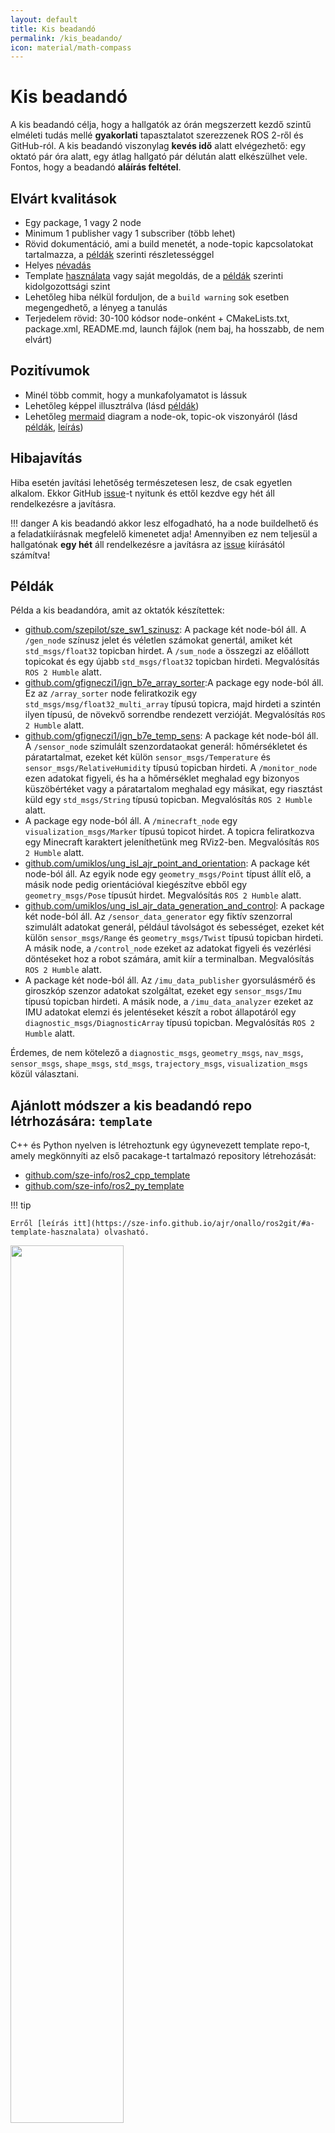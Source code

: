 ```yaml
---
layout: default
title: Kis beadandó
permalink: /kis_beadando/
icon: material/math-compass
---
```


# Kis beadandó 

A kis beadandó célja, hogy a hallgatók az órán megszerzett kezdő szintű elméleti tudás mellé **gyakorlati** tapasztalatot szerezzenek ROS 2-ről és GitHub-ról. A kis beadandó viszonylag **kevés idő** alatt elvégezhető: egy oktató pár óra alatt, egy átlag hallgató pár délután alatt elkészülhet vele. Fontos, hogy a beadandó **aláírás feltétel**.

## Elvárt kvalitások

- Egy package, 1 vagy 2 node
- Minimum 1 publisher vagy 1 subscriber (több lehet)
- Rövid dokumentáció, ami a build menetét, a node-topic kapcsolatokat tartalmazza, a [példák](#peldak) szerinti részletességgel
- Helyes [névadás](#repo-neve) 
- Template [használata](https://sze-info.github.io/ajr/onallo/ros2git/#a-template-hasznalata) vagy saját megoldás, de a [példák](#peldak) szerinti kidolgozottsági szint
- Lehetőleg hiba nélkül forduljon, de a `build warning` sok esetben megengedhető, a lényeg a tanulás
- Terjedelem rövid: 30-100 kódsor node-onként + CMakeLists.txt, package.xml, README.md, launch fájlok (nem baj, ha hosszabb, de nem elvárt)

## Pozitívumok

- Minél több commit, hogy a munkafolyamatot is lássuk
- Lehetőleg képpel illusztrálva (lásd [példák](#peldak))
- Lehetőleg [mermaid](https://mermaid.js.org/intro/) diagram a node-ok, topic-ok viszonyáról (lásd [példák](#peldak), [leírás](https://sze-info.github.io/arj/onallo/mermaid.html))

## Hibajavítás

Hiba esetén javítási lehetőség természetesen lesz, de csak egyetlen alkalom. Ekkor GitHub [issue](https://docs.github.com/en/issues)-t nyitunk és ettől kezdve egy hét áll rendelkezésre a javításra.

!!! danger
    A kis beadandó akkor lesz elfogadható, ha a node buildelhető és a feladatkiírásnak megfelelő kimenetet adja! Amennyiben ez nem teljesül a hallgatónak **egy hét** áll rendelkezésre a javításra az [issue](https://docs.github.com/en/issues) kiírásától számítva!

## Példák

Példa a kis beadandóra, amit az oktatók készítettek:

- [github.com/szepilot/sze_sw1_szinusz](https://github.com/szepilot/sze_sw1_szinusz): A package két node-ból áll. A `/gen_node` színusz jelet és véletlen számokat genertál, amiket két `std_msgs/float32` topicban hirdet. A `/sum_node` a összegzi az előállott topicokat és egy újabb `std_msgs/float32` topicban hirdeti. Megvalósítás `ROS 2 Humble` alatt.
- [github.com/gfigneczi1/ign_b7e_array_sorter](https://github.com/gfigneczi1/ign_b7e_array_sorter):A package egy node-ból áll. Ez az `/array_sorter` node feliratkozik egy `std_msgs/msg/float32_multi_array` típusú topicra, majd hirdeti a szintén ilyen típusú, de növekvő sorrendbe rendezett verzióját. Megvalósítás `ROS 2 Humble` alatt.
- [github.com/gfigneczi1/ign_b7e_temp_sens](https://github.com/gfigneczi1/ign_b7e_temp_sens): A package két node-ból áll. A `/sensor_node` szimulált szenzordataokat generál: hőmérsékletet és páratartalmat, ezeket két külön `sensor_msgs/Temperature` és `sensor_msgs/RelativeHumidity` típusú topicban hirdeti. A `/monitor_node` ezen adatokat figyeli, és ha a hőmérséklet meghalad egy bizonyos küszöbértéket vagy a páratartalom meghalad egy másikat, egy riasztást küld egy `std_msgs/String` típusú topicban. Megvalósítás `ROS 2 Humble` alatt.
- A package egy node-ból áll. A `/minecraft_node` egy `visualization_msgs/Marker` típusú topicot hirdet. A topicra feliratkozva egy Minecraft karaktert jeleníthetünk meg RViz2-ben. Megvalósítás `ROS 2 Humble` alatt.
- [github.com/umiklos/ung_isl_ajr_point_and_orientation](https://github.com/umiklos/ung_isl_ajr_point_and_orientation): A package két node-ból áll. Az egyik node egy `geometry_msgs/Point` típust állít elő, a másik node pedig orientációval kiegészítve ebből egy `geometry_msgs/Pose` típusút hirdet. Megvalósítás `ROS 2 Humble` alatt.
- [github.com/umiklos/ung_isl_ajr_data_generation_and_control](https://github.com/umiklos/ung_isl_ajr_data_generation_and_control): A package két node-ból áll. Az `/sensor_data_generator` egy fiktív szenzorral szimulált adatokat generál, például távolságot és sebességet, ezeket két külön `sensor_msgs/Range` és `geometry_msgs/Twist` típusú topicban hirdeti. A másik node, a `/control_node` ezeket az adatokat figyeli és vezérlési döntéseket hoz a robot számára, amit kiír a terminalban. Megvalósítás `ROS 2 Humble` alatt.
- A package két node-ból áll. Az `/imu_data_publisher` gyorsulásmérő és giroszkóp szenzor adatokat szolgáltat, ezeket egy `sensor_msgs/Imu` típusú topicban hirdeti. A másik node, a `/imu_data_analyzer` ezeket az IMU adatokat elemzi és jelentéseket készít a robot állapotáról egy `diagnostic_msgs/DiagnosticArray` típusú topicban. Megvalósítás `ROS 2 Humble` alatt.


Érdemes, de nem kötelező a `diagnostic_msgs`, `geometry_msgs`, `nav_msgs`, `sensor_msgs`, `shape_msgs`, `std_msgs`, `trajectory_msgs`, `visualization_msgs` közül választani.

## Ajánlott módszer a kis beadandó repo létrhozására: `template`

C++ és Python nyelven is létrehoztunk egy úgynevezett template repo-t, amely megkönnyíti az első pacakage-t tartalmazó repository létrehozását:

- [github.com/sze-info/ros2_cpp_template](https://github.com/sze-info/ros2_cpp_template)
- [github.com/sze-info/ros2_py_template](https://github.com/sze-info/ros2_py_template)

!!! tip

    Erről [leírás itt](https://sze-info.github.io/ajr/onallo/ros2git/#a-template-hasznalata) olvasható.

<img src="https://raw.githubusercontent.com/sze-info/ros2_cpp_template/main/img/use_this_template01.png" width="60%" />


## Repo neve
- A repository neve a következő mintát kövesse: `VVV_NNN_opcionalis`, ahol
  - a `VVV` a vezetéknév első 3 karaktere, kisbetűvel
  - az `NNN` a neptunkód első 3 karaktere, kisbetűvel
  - az `opcionalis` pedig opcionális kiegészítés, kisbetűvel
  - a fentieket alulvonás `_` karakter válassza el és kisbetű legyen mindenhol
- Pl: Szabó István, F99AXW neptunkóddal egy véletlenszámmal foglakozó kis beadandójának url-je lehet pl: `github.com/szaboistvan/sza_f99_random`. 